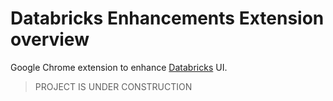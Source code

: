 # Databricks Enhancements Extension overview

Google Chrome extension to enhance [Databricks](https://databricks.com/) UI.

> PROJECT IS UNDER CONSTRUCTION
